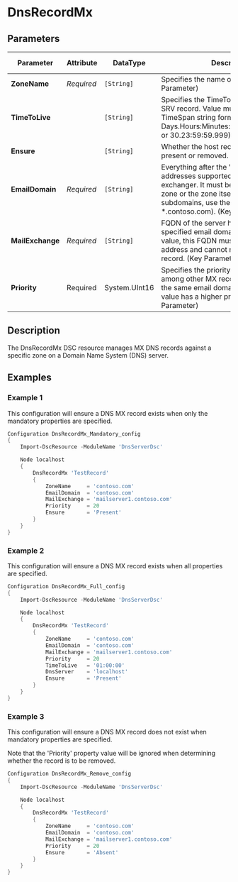 # DnsRecordMx

## Parameters

| Parameter        | Attribute  | DataType      | Description                                                                                                                                                                                                                   | Allowed Values |
| ---------------- | ---------- | ------------- | ----------------------------------------------------------------------------------------------------------------------------------------------------------------------------------------------------------------------------- | -------------- |
| **ZoneName**     | *Required* | `[String]`    | Specifies the name of a DNS zone. (Key Parameter)                                                                                                                                                                             |                |
| **TimeToLive**   |            | `[String]`    | Specifies the TimeToLive value of the SRV record. Value must be in valid TimeSpan string format (i.e.: Days.Hours:Minutes:Seconds.Miliseconds or 30.23:59:59.999).                                                            |                |
| **Ensure**       |            | `[String]`    | Whether the host record should be present or removed.                                                                                                                                                                         |                |
| **EmailDomain**  | *Required* | `[String]`    | Everything after the '@' in the email addresses supported by this mail exchanger. It must be a subdomain the zone or the zone itself. To specify all subdomains, use the '*' character (i.e.: *.contoso.com). (Key Parameter) |                |
| **MailExchange** | *Required* | `[String]`    | FQDN of the server handling email for the specified email domain. When setting the value, this FQDN must resolve to an IP address and cannot reference a CNAME record. (Key Parameter)                                        |                |
| **Priority**     | Required   | System.UInt16 | Specifies the priority for this MX record among other MX records that belong to the same email domain, where a lower value has a higher priority. (Mandatory Parameter)                                                       |                |

## Description

The DnsRecordMx DSC resource manages MX DNS records against a specific zone on a Domain Name System (DNS) server.

## Examples

### Example 1

This configuration will ensure a DNS MX record exists when only the mandatory properties are specified.

```powershell
Configuration DnsRecordMx_Mandatory_config
{
    Import-DscResource -ModuleName 'DnsServerDsc'

    Node localhost
    {
        DnsRecordMx 'TestRecord'
        {
            ZoneName     = 'contoso.com'
            EmailDomain  = 'contoso.com'
            MailExchange = 'mailserver1.contoso.com'
            Priority     = 20
            Ensure       = 'Present'
        }
    }
}
```

### Example 2

This configuration will ensure a DNS MX record exists when all properties are specified.

```powershell
Configuration DnsRecordMx_Full_config
{
    Import-DscResource -ModuleName 'DnsServerDsc'

    Node localhost
    {
        DnsRecordMx 'TestRecord'
        {
            ZoneName     = 'contoso.com'
            EmailDomain  = 'contoso.com'
            MailExchange = 'mailserver1.contoso.com'
            Priority     = 20
            TimeToLive   = '01:00:00'
            DnsServer    = 'localhost'
            Ensure       = 'Present'
        }
    }
}
```

### Example 3

This configuration will ensure a DNS MX record does not exist when mandatory properties are specified.

Note that the 'Priority' property value will be ignored when determining whether the record is to be removed.

```powershell
Configuration DnsRecordMx_Remove_config
{
    Import-DscResource -ModuleName 'DnsServerDsc'

    Node localhost
    {
        DnsRecordMx 'TestRecord'
        {
            ZoneName     = 'contoso.com'
            EmailDomain  = 'contoso.com'
            MailExchange = 'mailserver1.contoso.com'
            Priority     = 20
            Ensure       = 'Absent'
        }
    }
}
```
